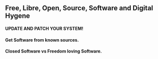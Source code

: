 ## Free, Libre, Open, Source, Software and Digital Hygene

#### UPDATE AND PATCH YOUR SYSTEM!


#### Get Software from known sources.


#### Closed Software vs Freedom loving Software.
